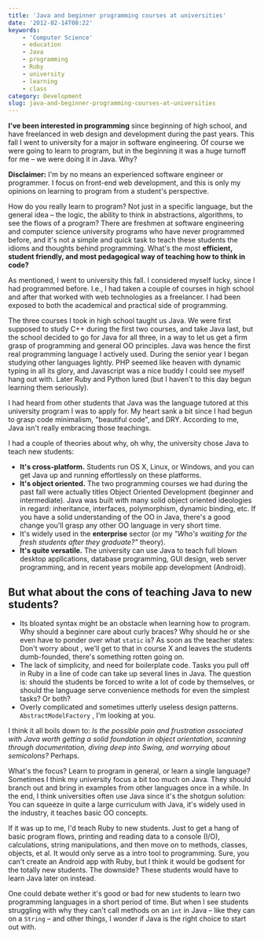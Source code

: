 ```yaml
---
title: 'Java and beginner programming courses at universities'
date: '2012-02-14T08:22'
keywords:
    - 'Computer Science'
    - education
    - Java
    - programming
    - Ruby
    - university
    - learning
    - class
category: Development
slug: java-and-beginner-programming-courses-at-universities
---
```


**I've been interested in programming** since beginning of high school, and have freelanced in web design and development during the past years. This fall I went to university for a major in software engineering. Of course we were going to learn to program, but in the beginning it was a huge turnoff for me – we were doing it in Java. Why?

**Disclaimer:** I'm by no means an experienced software engineer or programmer. I focus on front-end web development, and this is only my opinions on learning to program from a student's perspective.
 
 How do you really learn to program? Not just in a specific language, but the general idea – the logic, the ability to think in abstractions, algorithms, to see the flows of a program? There are freshmen at software engineering and computer science university programs who have never programmed before, and it's not a simple and quick task to teach these students the idioms and thoughts behind programming. What's the most **efficient, student friendly, and most pedagogical way of teaching how to think in code?**
 
 As mentioned, I went to university this fall. I considered myself lucky, since I had programmed before. I.e., I had taken a couple of courses in high school and after that worked with web technologies as a freelancer. I had been exposed to both the academical and practical side of programming.
 
 The three courses I took in high school taught us Java. We were first supposed to study C++ during the first two courses, and take Java last, but the school decided to go for Java for all three, in a way to let us get a firm grasp of programming and general OO principles. Java was hence the first real programming language I actively used. During the senior year I began studying other languages lightly. PHP seemed like heaven with dynamic typing in all its glory, and Javascript was a nice buddy I could see myself hang out with. Later Ruby and Python lured (but I haven't to this day begun learning them seriously). 
 
 I had heard from other students that Java was the language tutored at this university program I was to apply for. My heart sank a bit since I had begun to grasp code minimalism, "beautiful code", and DRY. According to me, Java isn't really embracing those teachings. 
 
 I had a couple of theories about why, oh why, the university chose Java to teach new students:
- **It's cross-platform.** Students run OS X, Linux, or Windows, and you can get Java up and running effortlessly on these platforms.
- **It's object oriented.** The two programming courses we had during the past fall were actually titles Object Oriented Development (beginner and intermediate). Java was built with many solid object oriented ideologies in regard: inheritance, interfaces, polymorphism, dynamic binding, etc. If you have a solid understanding of the OO in Java, there's a good change you'll grasp any other OO language in very short time.
- It's widely used in the **enterprise** sector (or my _"Who's waiting for the fresh students after they graduate?"_ theory).
- **It's quite versatile.** The university can use Java to teach full blown desktop applications, database programming, GUI design, web server programming, and in recent years mobile app development (Android).

## But what about the cons of teaching Java to new students?

- Its bloated syntax might be an obstacle when learning how to program. Why should a beginner care about curly braces? Why should he or she even have to ponder over what `static` is? As soon as the teacher states: Don't worry about , we'll get to that in course X and leaves the students dumb-founded, there's something rotten going on.
- The lack of simplicity, and need for boilerplate code. Tasks you pull off in Ruby in a line of code can take up several lines in Java. The question is: should the students be forced to write a lot of code by themselves, or should the language serve convenience methods for even the simplest tasks? Or both?
- Overly complicated and sometimes utterly useless design patterns. `AbstractModelFactory` , I'm looking at you.

I think it all boils down to: _Is the possible pain and frustration associated with Java worth getting a solid foundation in object orientation, scanning through documentation, diving deep into Swing, and worrying about semicolons?_ Perhaps. 
 
 What's the focus? Learn to program in general, or learn a single language? Sometimes I think my university focus a bit too much on Java. They should branch out and bring in examples from other languages once in a while. In the end, I think universities often use Java since it's the shotgun solution: You can squeeze in quite a large curriculum with Java, it's widely used in the industry, it teaches basic OO concepts. 
 
 If it was up to me, I'd teach Ruby to new students. Just to get a hang of basic program flows, printing and reading data to a console (I/O), calculations, string manipulations, and then move on to methods, classes, objects, et al. It would only serve as a intro tool to programming. Sure, you can't create an Android app with Ruby, but I think it would be godsent for the totally new students. The downside? These students would have to learn Java later on instead. 
 
 One could debate wether it's good or bad for new students to learn two programming languages in a short period of time. But when I see students struggling with why they can't call methods on an `int` in Java – like they can on a `String` – and other things, I wonder if Java is the right choice to start out with.

